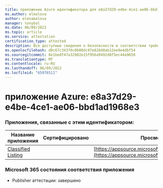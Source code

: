 ```yaml
---
title: приложение Azure идентификатора для e8a37d29-e4be-4ce1-ae06-bbd1ad1968e3
ms.author: elmalova
author: elenamalova
manager: tonybal
ms.date: 06/09/2022
ms.topic: article
ms.service: attestation
certification_type: attested
description: Все доступные сведения о безопасности и соответствии требованиям для e8a37d29-e4be-4ce1-ae06-bbd1ad1968e3.
ms.openlocfilehash: d0c67c34370c0b00dc97e82840ab12ee9e4dbf54
ms.sourcegitcommit: 6e1bedf47a32902e15f956a9492d8f5ec44a9650
ms.translationtype: MT
ms.contentlocale: ru-RU
ms.lasthandoff: 06/09/2022
ms.locfileid: "65976511"
---
```

# <a name="azure-app-id-e8a37d29-e4be-4ce1-ae06-bbd1ad1968e3"></a>приложение Azure: e8a37d29-e4be-4ce1-ae06-bbd1ad1968e3


### <a name="apps-associated-with-this-id"></a>Приложения, связанные с этим идентификатором:
| **Название приложения** | **Сертифицировано** | **Просмотр в AppSource** |
|--------------|---------------|-----------------------|
| [Classified Listing](../forward/WA200004155.md) |  | [https://appsource.microsoft.com/product/office/WA200004155](https://appsource.microsoft.com/product/office/WA200004155) |

### <a name="microsoft-365-app-compliance-status"></a>Microsoft 365 состояния соответствия приложения
- Publisher аттестации: завершено
